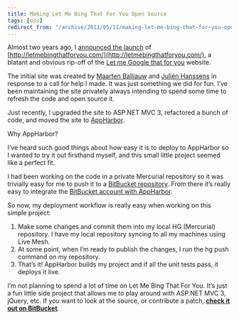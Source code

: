```yaml
---
title: Making Let Me Bing That For You Open Source
tags: [oss]
redirect_from: "/archive/2011/05/11/making-let-me-bing-that-for-you-open-source.aspx/"
---
```


Almost two years ago, I [announced the
launch](https://haacked.com/archive/2009/10/16/announcing-let-me-bing-that-for-you.aspx "Announcing LetMeBingThatForYou.com")
of [http://letmebingthatforyou.com/](http://letmebingthatforyou.com/), a
blatant and obvious rip-off of the [Let me Google that for
you](http://lmgtfy.com/) website.

The initial site was created by [Maarten
Balliauw](http://blog.maartenballiauw.be/ "Maarten's Blog") and [Juliën
Hanssens](http://hanssens.org/ "Juliën's Website") in response to a call
for help I made. It was just something we did for fun. I’ve been
maintaining the site privately always intending to spend some time to
refresh the code and open source it.

Just recently, I upgraded the site to ASP.NET MVC 3, refactored a bunch
of code, and moved the site to
[AppHarbor](http://appharbor.com/ "AppHarbor").

Why AppHarbor?

I’ve heard such good things about how easy it is to deploy to AppHarbor
so I wanted to try it out firsthand myself, and this small little
project seemed like a perfect fit.

I had been working on the code in a private Mercurial repository so it
was trivially easy for me to push it to a [BitBucket
repository](https://bitbucket.org/haacked/letmebingthatforyou/ "LMBTFY BitBucket").
From there it’s really easy to integrate the [BitBucket account with
AppHarbor](http://support.appharbor.com/kb/getting-started/using-mercurial-on-appharbor "Using BitBucket with AppHarbor").

So now, my deployment workflow is really easy when working on this
simple project:

1.  Make some changes and commit them into my local HG (Mercurial)
    repository. I have my local repository syncing to all my machines
    using Live Mesh.
2.  At some point, when I’m ready to publish the changes, I run the hg
    push command on my repository.
3.  That’s it! AppHarbor builds my project and if all the unit tests
    pass, it deploys it live.

I’m not planning to spend a lot of time on Let Me Bing That For You.
It’s just a fun little side project that allows me to play around with
ASP.NET MVC 3, jQuery, etc. If you want to look at the source, or
contribute a patch, **[check it out on
BitBucket](https://bitbucket.org/haacked/letmebingthatforyou/ "LetMeBingThatForYou on BitBucket")**.

